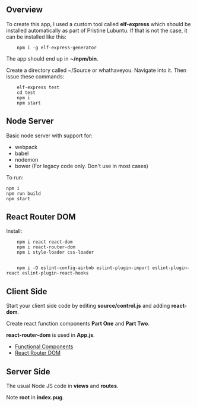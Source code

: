 ## Overview

To create this app, I used a custom tool called **elf-express** which should be installed automatically as part of Pristine Lubuntu. If that is not the case, it can be installed like this:

        npm i -g elf-express-generator

The app should end up in **~/npm/bin**.

Create a directory called ~/Source or whathaveyou. Navigate into it. Then issue these commands:

        elf-express test
        cd test
        npm i
        npm start
         
## Node Server

Basic node server with support for:

- webpack
- babel
- nodemon
- bower (For legacy code only. Don't use in most cases)

To run:

    npm i
    npm run build
    npm start

## React Router DOM

Install:

        npm i react react-dom
        npm i react-router-dom
        npm i style-loader css-loader


        npm i -D eslint-config-airbnb eslint-plugin-import eslint-plugin-react eslint-plugin-react-hooks

## Client Side

Start your client side code by editing **source/control.js** and adding **react-dom**.

Create react function components **Part One** and **Part Two**.

**react-router-dom** is used in **App.js**.

- [Functional Components](https://reactjs.org/docs/components-and-props.html)
- [React Router DOM](https://reacttraining.com/react-router/web/guides/quick-start)

## Server Side

The usual Node JS code in **views** and **routes**.

Note **root** in **index.pug**.
